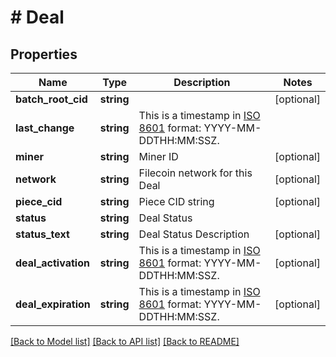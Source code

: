 # # Deal

## Properties

Name | Type | Description | Notes
------------ | ------------- | ------------- | -------------
**batch_root_cid** | **string** |  | [optional]
**last_change** | **string** | This is a timestamp in [ISO 8601](https://en.wikipedia.org/wiki/ISO_8601) format: YYYY-MM-DDTHH:MM:SSZ. |
**miner** | **string** | Miner ID | [optional]
**network** | **string** | Filecoin network for this Deal | [optional]
**piece_cid** | **string** | Piece CID string | [optional]
**status** | **string** | Deal Status |
**status_text** | **string** | Deal Status Description | [optional]
**deal_activation** | **string** | This is a timestamp in [ISO 8601](https://en.wikipedia.org/wiki/ISO_8601) format: YYYY-MM-DDTHH:MM:SSZ. | [optional]
**deal_expiration** | **string** | This is a timestamp in [ISO 8601](https://en.wikipedia.org/wiki/ISO_8601) format: YYYY-MM-DDTHH:MM:SSZ. | [optional]

[[Back to Model list]](../../README.md#models) [[Back to API list]](../../README.md#endpoints) [[Back to README]](../../README.md)
